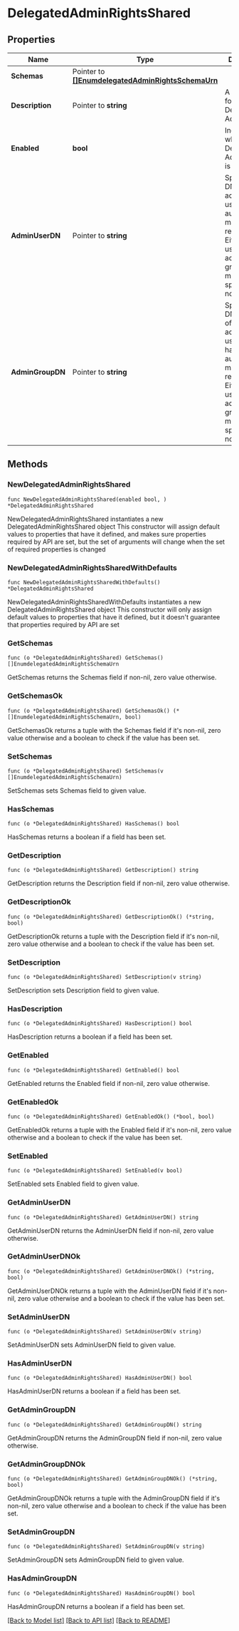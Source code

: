 # DelegatedAdminRightsShared

## Properties

Name | Type | Description | Notes
------------ | ------------- | ------------- | -------------
**Schemas** | Pointer to [**[]EnumdelegatedAdminRightsSchemaUrn**](EnumdelegatedAdminRightsSchemaUrn.md) |  | [optional] 
**Description** | Pointer to **string** | A description for this Delegated Admin Rights | [optional] 
**Enabled** | **bool** | Indicates whether the Delegated Admin Rights is enabled. | 
**AdminUserDN** | Pointer to **string** | Specifies the DN of an administrative user who has authority to manage resources. Either admin-user-dn or admin-group-dn must be specified, but not both. | [optional] 
**AdminGroupDN** | Pointer to **string** | Specifies the DN of a group of administrative users who have authority to manage resources. Either admin-user-dn or admin-group-dn must be specified, but not both. | [optional] 

## Methods

### NewDelegatedAdminRightsShared

`func NewDelegatedAdminRightsShared(enabled bool, ) *DelegatedAdminRightsShared`

NewDelegatedAdminRightsShared instantiates a new DelegatedAdminRightsShared object
This constructor will assign default values to properties that have it defined,
and makes sure properties required by API are set, but the set of arguments
will change when the set of required properties is changed

### NewDelegatedAdminRightsSharedWithDefaults

`func NewDelegatedAdminRightsSharedWithDefaults() *DelegatedAdminRightsShared`

NewDelegatedAdminRightsSharedWithDefaults instantiates a new DelegatedAdminRightsShared object
This constructor will only assign default values to properties that have it defined,
but it doesn't guarantee that properties required by API are set

### GetSchemas

`func (o *DelegatedAdminRightsShared) GetSchemas() []EnumdelegatedAdminRightsSchemaUrn`

GetSchemas returns the Schemas field if non-nil, zero value otherwise.

### GetSchemasOk

`func (o *DelegatedAdminRightsShared) GetSchemasOk() (*[]EnumdelegatedAdminRightsSchemaUrn, bool)`

GetSchemasOk returns a tuple with the Schemas field if it's non-nil, zero value otherwise
and a boolean to check if the value has been set.

### SetSchemas

`func (o *DelegatedAdminRightsShared) SetSchemas(v []EnumdelegatedAdminRightsSchemaUrn)`

SetSchemas sets Schemas field to given value.

### HasSchemas

`func (o *DelegatedAdminRightsShared) HasSchemas() bool`

HasSchemas returns a boolean if a field has been set.

### GetDescription

`func (o *DelegatedAdminRightsShared) GetDescription() string`

GetDescription returns the Description field if non-nil, zero value otherwise.

### GetDescriptionOk

`func (o *DelegatedAdminRightsShared) GetDescriptionOk() (*string, bool)`

GetDescriptionOk returns a tuple with the Description field if it's non-nil, zero value otherwise
and a boolean to check if the value has been set.

### SetDescription

`func (o *DelegatedAdminRightsShared) SetDescription(v string)`

SetDescription sets Description field to given value.

### HasDescription

`func (o *DelegatedAdminRightsShared) HasDescription() bool`

HasDescription returns a boolean if a field has been set.

### GetEnabled

`func (o *DelegatedAdminRightsShared) GetEnabled() bool`

GetEnabled returns the Enabled field if non-nil, zero value otherwise.

### GetEnabledOk

`func (o *DelegatedAdminRightsShared) GetEnabledOk() (*bool, bool)`

GetEnabledOk returns a tuple with the Enabled field if it's non-nil, zero value otherwise
and a boolean to check if the value has been set.

### SetEnabled

`func (o *DelegatedAdminRightsShared) SetEnabled(v bool)`

SetEnabled sets Enabled field to given value.


### GetAdminUserDN

`func (o *DelegatedAdminRightsShared) GetAdminUserDN() string`

GetAdminUserDN returns the AdminUserDN field if non-nil, zero value otherwise.

### GetAdminUserDNOk

`func (o *DelegatedAdminRightsShared) GetAdminUserDNOk() (*string, bool)`

GetAdminUserDNOk returns a tuple with the AdminUserDN field if it's non-nil, zero value otherwise
and a boolean to check if the value has been set.

### SetAdminUserDN

`func (o *DelegatedAdminRightsShared) SetAdminUserDN(v string)`

SetAdminUserDN sets AdminUserDN field to given value.

### HasAdminUserDN

`func (o *DelegatedAdminRightsShared) HasAdminUserDN() bool`

HasAdminUserDN returns a boolean if a field has been set.

### GetAdminGroupDN

`func (o *DelegatedAdminRightsShared) GetAdminGroupDN() string`

GetAdminGroupDN returns the AdminGroupDN field if non-nil, zero value otherwise.

### GetAdminGroupDNOk

`func (o *DelegatedAdminRightsShared) GetAdminGroupDNOk() (*string, bool)`

GetAdminGroupDNOk returns a tuple with the AdminGroupDN field if it's non-nil, zero value otherwise
and a boolean to check if the value has been set.

### SetAdminGroupDN

`func (o *DelegatedAdminRightsShared) SetAdminGroupDN(v string)`

SetAdminGroupDN sets AdminGroupDN field to given value.

### HasAdminGroupDN

`func (o *DelegatedAdminRightsShared) HasAdminGroupDN() bool`

HasAdminGroupDN returns a boolean if a field has been set.


[[Back to Model list]](../README.md#documentation-for-models) [[Back to API list]](../README.md#documentation-for-api-endpoints) [[Back to README]](../README.md)


